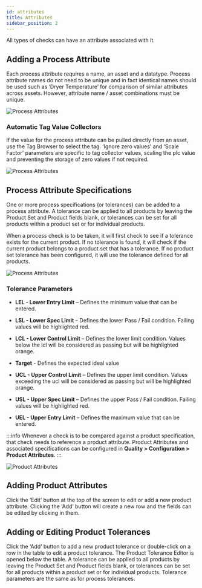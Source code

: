 ```yaml
---
id: attributes
title: Attributes
sidebar_position: 2
---
```


All types of checks can have an attribute associated with it. 

## Adding a Process Attribute
Each process attribute requires a name, an asset and a datatype. Process attribute names do not need to be unique and in fact identical names should be used such as ‘Dryer Temperature’ for comparison of similar attributes across assets. However, attribute name / asset combinations must be unique.

![Process Attributes](/img/ProcessAttributeEditCreate.png)


### Automatic Tag Value Collectors
If the value for the process attribute can be pulled directly from an asset, use the Tag Browser to select the tag. ‘Ignore zero values’ and ‘Scale Factor’ parameters are specific to tag collector values, scaling the plc value and preventing the storage of zero values if not required.

![Process Attributes](/img/ProcessAttributeDataSourceEditor.png)

## Process Attribute Specifications

One or more process specifications (or tolerances) can be added to a process attribute. A tolerance can be applied to all products by leaving the Product Set and Product fields blank, or tolerances can be set for all products within a product set or for individual products.

When a process check is to be taken, it will first check to see if a tolerance exists for the current product. If no tolerance is found, it will check if the current product belongs to a product set that has a tolerance. If no product set tolerance has been configured, it will use the tolerance defined for all products.

![Process Attributes](/img/ProcessAttributeToleranceEditor.png)


### Tolerance Parameters

- **LEL - Lower Entry Limit** – Defines the minimum value that can be entered.

- **LSL - Lower Spec Limit** – Defines the lower Pass / Fail condition. Failing values will be highlighted red.

- **LCL - Lower Control Limit** – Defines the lower limit condition. Values below the lcl will be considered as passing but will be highlighted orange.


- **Target** - Defines the expected ideal value

- **UCL - Upper Control Limit** – Defines the upper limit condition. Values exceeding the ucl will be considered as passing but will be highlighted orange.

- **USL - Upper Spec Limit** – Defines the upper Pass / Fail condition. Failing values will be highlighted red.

- **UEL - Upper Entry Limit** – Defines the maximum value that can be entered.

:::info
Whenever a check is to be compared against a product specification, that check needs to reference a product attribute. Product Attributes and associated specifications can be configured in **Quality > Configuration > Product Attributes**.
:::

![Product Attributes](/img/product-attributes-1.png)


## Adding Product Attributes

Click the ‘Edit’ button at the top of the screen to edit or add a new product attribute. Clicking the ‘Add’ button will create a new row and the fields can be edited by clicking in them.


## Adding or Editing Product Tolerances

Click the ‘Add’ button to add a new product tolerance or double-click on a row in the table to edit a product tolerance. The Product Tolerance Editor is opened below the table. A tolerance can be applied to all products by leaving the Product Set and Product fields blank, or tolerances can be set for all products within a product set or for individual products. Tolerance parameters are the same as for process tolerances.


